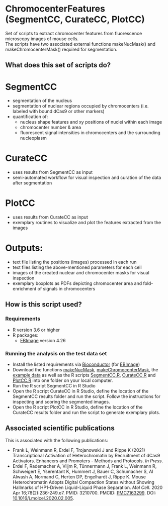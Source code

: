 # ChromocenterFeatures (SegmentCC, CurateCC, PlotCC)
Set of scripts to extract chromocenter features from fluorescence microscopy images of mouse cells.<br/>
The scripts have two associated external functions makeNucMask() and makeChromocenterMask() required for segmentation.<br/>

## What does this set of scripts do?
# SegmentCC
* segmentation of the nucleus
* segmentation of nuclear regions occupied by chromocenters (i.e. labeled with bound dCas9 or other markers)
* quantification of:
  * nucleus shape features and xy positions of nuclei within each image
  * chromocenter number & area
  * fluorescent signal intensities in chromocenters and the surrounding nucleoplasm
# CurateCC
* uses results from SegmentCC as input
* semi-automated workflow for visual inspection and curation of the data after segmentation
# PlotCC
* uses results from CurateCC as input
* exemplary routines to visualize and plot the features extracted from the images
# Outputs:
  * text file listing the positions (images) processed in each run 
  * text files listing the above-mentioned parameters for each cell
  * images of the created nuclear and chromocenter masks for visual inspection
  * exemplary boxplots as PDFs depicting chromocenter area and fold-enrichment of signals in chromocenters

## How is this script used?

### Requirements
* R version 3.6 or higher
* R packages:
  * [EBImage](https://bioconductor.org/packages/release/bioc/html/EBImage.html) version 4.26


### Running the analysis on the test data set
* Install the listed requirements via [Bioconductor](https://bioconductor.org/) (for [EBImage](https://bioconductor.org/packages/release/bioc/html/EBImage.html))
* Download the functions [makeNucMask](https://github.com/lfra/ChromocenterFeatures/tree/main/makeNucMask.R), [makeChromocenterMask](https://github.com/lfra/ChromocenterFeatures/tree/main/makeChromocenterMask.R), the [example data](https://github.com/lfra/ChromocenterFeatures/tree/main/sample_data.zip) as well as the R scripts [SegmentCC.R](https://github.com/lfra/ChromocenterFeatures/tree/main/segmentCC.R), [CurateCC.R](https://github.com/lfra/ChromocenterFeatures/tree/main/curateCC.R) and [PlotCC.R](https://github.com/lfra/ChromocenterFeatures/tree/main/plotCC.R) into one folder on your local computer.
* Run the R script SegmentCC in R Studio 
* Open the R script CurateCC in R Studio, define the location of the SegmentCC results folder and run the script. Follow the instructions for inspecting and scoring the segmented images.
* Open the R script PlotCC in R Studio, define the location of the CurateCC results folder and run the script to generate exemplary plots. 

## Associated scientific publications
This is associated with the following publications:
* Frank L, Weinmann R, Erdel F, Trojanowski J and Rippe K (2021) Transcriptional Activation of Heterochromatin by Recruitment of dCas9 Activators. Enhancers and Promoters - Methods and Protocols. *In Press*.
* Erdel F, Rademacher A, Vlijm R, Tünnermann J, Frank L, Weinmann R, Schweigert E, Yserentant K, Hummert J, Bauer C, Schumacher S, Al Alwash A, Normand C, Herten DP, Engelhardt J, Rippe K. Mouse Heterochromatin Adopts Digital Compaction States without Showing Hallmarks of HP1-Driven Liquid-Liquid Phase Separation. *Mol Cell*. 2020 Apr 16;78(2):236-249.e7. PMID: 3210700. PMCID: [PMC7163299](http://www.ncbi.nlm.nih.gov/pmc/articles/pmc7163299/). DOI: [10.1016/j.molcel.2020.02.005](https://doi.org/10.1016/j.molcel.2020.02.005).
